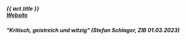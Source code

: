 ##### **{{ act.title }}** <br> <a target="_blank" rel="noopener noreferrer" href="http://www.andyman.wien/">Website</a>
##### *"Kritisch, geistreich und witzig"* (Stefan Schlager,  ZIB 01.03.2023)